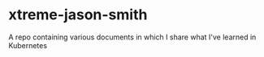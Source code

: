 # xtreme-jason-smith
A repo containing various documents in which I share what I've learned in Kubernetes
